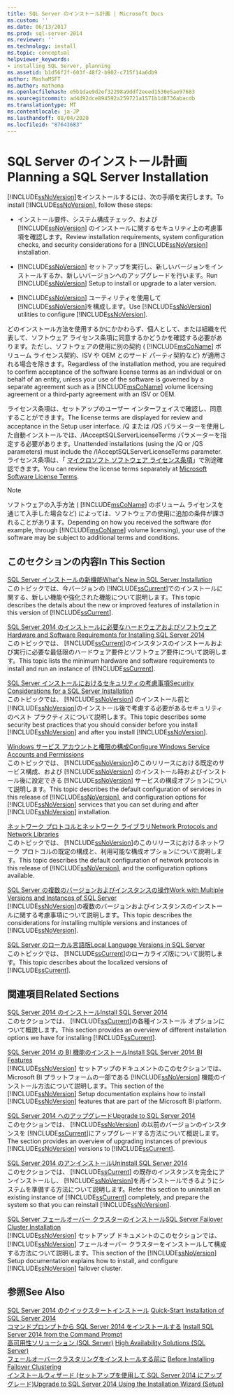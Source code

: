 ```yaml
---
title: SQL Server のインストール計画 | Microsoft Docs
ms.custom: ''
ms.date: 06/13/2017
ms.prod: sql-server-2014
ms.reviewer: ''
ms.technology: install
ms.topic: conceptual
helpviewer_keywords:
- installing SQL Server, planning
ms.assetid: b1d56f2f-603f-48f2-b902-c715f14a6db9
author: MashaMSFT
ms.author: mathoma
ms.openlocfilehash: e5b1dae9d2ef32298a9ddf2eeed1530e5ae97683
ms.sourcegitcommit: ad4d92dce894592a259721a1571b1d8736abacdb
ms.translationtype: MT
ms.contentlocale: ja-JP
ms.lasthandoff: 08/04/2020
ms.locfileid: "87643683"
---
```

# <a name="planning-a-sql-server-installation"></a><span data-ttu-id="17316-102">SQL Server のインストール計画</span><span class="sxs-lookup"><span data-stu-id="17316-102">Planning a SQL Server Installation</span></span>
  <span data-ttu-id="17316-103">[!INCLUDE[ssNoVersion](../../includes/ssnoversion-md.md)]をインストールするには、次の手順を実行します。</span><span class="sxs-lookup"><span data-stu-id="17316-103">To install [!INCLUDE[ssNoVersion](../../includes/ssnoversion-md.md)], follow these steps:</span></span>  
  
-   <span data-ttu-id="17316-104">インストール要件、システム構成チェック、および [!INCLUDE[ssNoVersion](../../includes/ssnoversion-md.md)] のインストールに関するセキュリティ上の考慮事項を確認します。</span><span class="sxs-lookup"><span data-stu-id="17316-104">Review installation requirements, system configuration checks, and security considerations for a [!INCLUDE[ssNoVersion](../../includes/ssnoversion-md.md)] installation.</span></span>  
  
-   <span data-ttu-id="17316-105">[!INCLUDE[ssNoVersion](../../includes/ssnoversion-md.md)] セットアップを実行し、新しいバージョンをインストールするか、新しいバージョンへのアップグレードを行います。</span><span class="sxs-lookup"><span data-stu-id="17316-105">Run [!INCLUDE[ssNoVersion](../../includes/ssnoversion-md.md)] Setup to install or upgrade to a later version.</span></span>  
  
-   <span data-ttu-id="17316-106">[!INCLUDE[ssNoVersion](../../includes/ssnoversion-md.md)] ユーティリティを使用して [!INCLUDE[ssNoVersion](../../includes/ssnoversion-md.md)]を構成します。</span><span class="sxs-lookup"><span data-stu-id="17316-106">Use [!INCLUDE[ssNoVersion](../../includes/ssnoversion-md.md)] utilities to configure [!INCLUDE[ssNoVersion](../../includes/ssnoversion-md.md)].</span></span>  
  
 <span data-ttu-id="17316-107">どのインストール方法を使用するかにかかわらず、個人として、または組織を代表して、ソフトウェア ライセンス条項に同意するかどうかを確認する必要があります。ただし、ソフトウェアの使用に別の契約 ( [!INCLUDE[msCoName](../../includes/msconame-md.md)] ボリューム ライセンス契約、ISV や OEM とのサード パーティ契約など) が適用される場合を除きます。</span><span class="sxs-lookup"><span data-stu-id="17316-107">Regardless of the installation method, you are required to confirm acceptance of the software license terms as an individual or on behalf of an entity, unless your use of the software is governed by a separate agreement such as a [!INCLUDE[msCoName](../../includes/msconame-md.md)] volume licensing agreement or a third-party agreement with an ISV or OEM.</span></span>  
  
 <span data-ttu-id="17316-108">ライセンス条項は、セットアップのユーザー インターフェイスで確認し、同意することができます。</span><span class="sxs-lookup"><span data-stu-id="17316-108">The license terms are displayed for review and acceptance in the Setup user interface.</span></span> <span data-ttu-id="17316-109">/Q または /QS パラメーターを使用した自動インストールでは、/IAcceptSQLServerLicenseTerms パラメーターを指定する必要があります。</span><span class="sxs-lookup"><span data-stu-id="17316-109">Unattended installations (using the /Q or /QS parameters) must include the /IAcceptSQLServerLicenseTerms parameter.</span></span> <span data-ttu-id="17316-110">ライセンス条項は、「 [マイクロソフト ソフトウェア ライセンス条項](https://go.microsoft.com/fwlink/?LinkID=148209)」で別途確認できます。</span><span class="sxs-lookup"><span data-stu-id="17316-110">You can review the license terms separately at [Microsoft Software License Terms](https://go.microsoft.com/fwlink/?LinkID=148209).</span></span>  
  
> [!NOTE]  
>  <span data-ttu-id="17316-111">ソフトウェアの入手方法 ( [!INCLUDE[msCoName](../../includes/msconame-md.md)] のボリューム ライセンスを通じて入手した場合など) によっては、ソフトウェアの使用に追加の条件が課されることがあります。</span><span class="sxs-lookup"><span data-stu-id="17316-111">Depending on how you received the software (for example, through [!INCLUDE[msCoName](../../includes/msconame-md.md)] volume licensing), your use of the software may be subject to additional terms and conditions.</span></span>  
  
## <a name="in-this-section"></a><span data-ttu-id="17316-112">このセクションの内容</span><span class="sxs-lookup"><span data-stu-id="17316-112">In This Section</span></span>  
 [<span data-ttu-id="17316-113">SQL Server インストールの新機能</span><span class="sxs-lookup"><span data-stu-id="17316-113">What's New in SQL Server Installation</span></span>](../../../2014/sql-server/install/what-s-new-in-sql-server-installation.md)  
 <span data-ttu-id="17316-114">このトピックでは、今バージョンの [!INCLUDE[ssCurrent](../../includes/sscurrent-md.md)]でのインストールに関する、新しい機能や強化された機能について説明します。</span><span class="sxs-lookup"><span data-stu-id="17316-114">This topic describes the details about the new or improved features of installation in this version of [!INCLUDE[ssCurrent](../../includes/sscurrent-md.md)].</span></span>  
  
 [<span data-ttu-id="17316-115">SQL Server 2014 のインストールに必要なハードウェアおよびソフトウェア</span><span class="sxs-lookup"><span data-stu-id="17316-115">Hardware and Software Requirements for Installing SQL Server 2014</span></span>](hardware-and-software-requirements-for-installing-sql-server.md)  
 <span data-ttu-id="17316-116">このトピックでは、 [!INCLUDE[ssCurrent](../../includes/sscurrent-md.md)]のインスタンスのインストールおよび実行に必要な最低限のハードウェア要件とソフトウェア要件について説明します。</span><span class="sxs-lookup"><span data-stu-id="17316-116">This topic lists the minimum hardware and software requirements to install and run an instance of [!INCLUDE[ssCurrent](../../includes/sscurrent-md.md)].</span></span>  
  
 [<span data-ttu-id="17316-117">SQL Server インストールにおけるセキュリティの考慮事項</span><span class="sxs-lookup"><span data-stu-id="17316-117">Security Considerations for a SQL Server Installation</span></span>](../../../2014/sql-server/install/security-considerations-for-a-sql-server-installation.md)  
 <span data-ttu-id="17316-118">このトピックでは、 [!INCLUDE[ssNoVersion](../../includes/ssnoversion-md.md)] のインストール前と [!INCLUDE[ssNoVersion](../../includes/ssnoversion-md.md)]のインストール後で考慮する必要があるセキュリティのベスト プラクティスについて説明します。</span><span class="sxs-lookup"><span data-stu-id="17316-118">This topic describes some security best practices that you should consider before you install [!INCLUDE[ssNoVersion](../../includes/ssnoversion-md.md)] and after you install [!INCLUDE[ssNoVersion](../../includes/ssnoversion-md.md)].</span></span>  
  
 [<span data-ttu-id="17316-119">Windows サービス アカウントと権限の構成</span><span class="sxs-lookup"><span data-stu-id="17316-119">Configure Windows Service Accounts and Permissions</span></span>](../../database-engine/configure-windows/configure-windows-service-accounts-and-permissions.md)  
 <span data-ttu-id="17316-120">このトピックでは、 [!INCLUDE[ssNoVersion](../../includes/ssnoversion-md.md)]のこのリリースにおける既定のサービス構成、および [!INCLUDE[ssNoVersion](../../includes/ssnoversion-md.md)] のインストール時およびインストール後に設定できる [!INCLUDE[ssNoVersion](../../includes/ssnoversion-md.md)] サービスの構成オプションについて説明します。</span><span class="sxs-lookup"><span data-stu-id="17316-120">This topic describes the default configuration of services in this release of [!INCLUDE[ssNoVersion](../../includes/ssnoversion-md.md)], and configuration options for [!INCLUDE[ssNoVersion](../../includes/ssnoversion-md.md)] services that you can set during and after [!INCLUDE[ssNoVersion](../../includes/ssnoversion-md.md)] installation.</span></span>  
  
 [<span data-ttu-id="17316-121">ネットワーク プロトコルとネットワーク ライブラリ</span><span class="sxs-lookup"><span data-stu-id="17316-121">Network Protocols and Network Libraries</span></span>](../../../2014/sql-server/install/network-protocols-and-network-libraries.md)  
 <span data-ttu-id="17316-122">このトピックでは、 [!INCLUDE[ssNoVersion](../../includes/ssnoversion-md.md)]のこのリリースにおけるネットワーク プロトコルの既定の構成と、利用可能な構成オプションについて説明します。</span><span class="sxs-lookup"><span data-stu-id="17316-122">This topic describes the default configuration of network protocols in this release of [!INCLUDE[ssNoVersion](../../includes/ssnoversion-md.md)], and the configuration options available.</span></span>  
  
 [<span data-ttu-id="17316-123">SQL Server の複数のバージョンおよびインスタンスの操作</span><span class="sxs-lookup"><span data-stu-id="17316-123">Work with Multiple Versions and Instances of SQL Server</span></span>](../../../2014/sql-server/install/work-with-multiple-versions-and-instances-of-sql-server.md)  
 <span data-ttu-id="17316-124">[!INCLUDE[ssNoVersion](../../includes/ssnoversion-md.md)]の複数のバージョンおよびインスタンスのインストールに関する考慮事項について説明します。</span><span class="sxs-lookup"><span data-stu-id="17316-124">This topic describes the considerations for installing multiple versions and instances of [!INCLUDE[ssNoVersion](../../includes/ssnoversion-md.md)].</span></span>  
  
 [<span data-ttu-id="17316-125">SQL Server のローカル言語版</span><span class="sxs-lookup"><span data-stu-id="17316-125">Local Language Versions in SQL Server</span></span>](../../../2014/sql-server/install/local-language-versions-in-sql-server.md)  
 <span data-ttu-id="17316-126">このトピックでは、 [!INCLUDE[ssCurrent](../../includes/sscurrent-md.md)]のローカライズ版について説明します。</span><span class="sxs-lookup"><span data-stu-id="17316-126">This topic describes about the localized versions of [!INCLUDE[ssCurrent](../../includes/sscurrent-md.md)].</span></span>  
  
## <a name="related-sections"></a><span data-ttu-id="17316-127">関連項目</span><span class="sxs-lookup"><span data-stu-id="17316-127">Related Sections</span></span>  
 [<span data-ttu-id="17316-128">SQL Server 2014 のインストール</span><span class="sxs-lookup"><span data-stu-id="17316-128">Install SQL Server 2014</span></span>](../../database-engine/install-windows/install-sql-server.md)  
 <span data-ttu-id="17316-129">このセクションでは、 [!INCLUDE[ssCurrent](../../includes/sscurrent-md.md)]の各種インストール オプションについて概説します。</span><span class="sxs-lookup"><span data-stu-id="17316-129">This section provides an overview of different installation options we have for installing [!INCLUDE[ssCurrent](../../includes/sscurrent-md.md)].</span></span>  
  
 [<span data-ttu-id="17316-130">SQL Server 2014 の BI 機能のインストール</span><span class="sxs-lookup"><span data-stu-id="17316-130">Install SQL Server 2014 BI Features</span></span>](install-sql-server-business-intelligence-features.md)  
 <span data-ttu-id="17316-131">[!INCLUDE[ssNoVersion](../../includes/ssnoversion-md.md)] セットアップのドキュメントのこのセクションでは、Microsoft BI プラットフォームの一部である [!INCLUDE[ssNoVersion](../../includes/ssnoversion-md.md)] 機能のインストール方法について説明します。</span><span class="sxs-lookup"><span data-stu-id="17316-131">This section of the [!INCLUDE[ssNoVersion](../../includes/ssnoversion-md.md)] Setup documentation explains how to install [!INCLUDE[ssNoVersion](../../includes/ssnoversion-md.md)] features that are part of the Microsoft BI platform.</span></span>  
  
 [<span data-ttu-id="17316-132">SQL Server 2014 へのアップグレード</span><span class="sxs-lookup"><span data-stu-id="17316-132">Upgrade to SQL Server 2014</span></span>](../../database-engine/install-windows/upgrade-sql-server.md)  
 <span data-ttu-id="17316-133">このセクションでは、 [!INCLUDE[ssNoVersion](../../includes/ssnoversion-md.md)] の以前のバージョンのインスタンスを [!INCLUDE[ssCurrent](../../includes/sscurrent-md.md)]にアップグレードする方法について概説します。</span><span class="sxs-lookup"><span data-stu-id="17316-133">The section provides an overview of upgrading instances of previous [!INCLUDE[ssNoVersion](../../includes/ssnoversion-md.md)] versions to [!INCLUDE[ssCurrent](../../includes/sscurrent-md.md)].</span></span>  
  
 [<span data-ttu-id="17316-134">SQL Server 2014 のアンインストール</span><span class="sxs-lookup"><span data-stu-id="17316-134">Uninstall SQL Server 2014</span></span>](uninstall-sql-server.md)  
 <span data-ttu-id="17316-135">このセクションでは、 [!INCLUDE[ssCurrent](../../includes/sscurrent-md.md)] の既存のインスタンスを完全にアンインストールし、 [!INCLUDE[ssNoVersion](../../includes/ssnoversion-md.md)]を再インストールできるようにシステムを準備する方法について説明します。</span><span class="sxs-lookup"><span data-stu-id="17316-135">Refer this section to uninstall an existing instance of [!INCLUDE[ssCurrent](../../includes/sscurrent-md.md)] completely, and prepare the system so that you can reinstall [!INCLUDE[ssNoVersion](../../includes/ssnoversion-md.md)].</span></span>  
  
 [<span data-ttu-id="17316-136">SQL Server フェールオーバー クラスターのインストール</span><span class="sxs-lookup"><span data-stu-id="17316-136">SQL Server Failover Cluster Installation</span></span>](../failover-clusters/install/sql-server-failover-cluster-installation.md)  
 <span data-ttu-id="17316-137">[!INCLUDE[ssNoVersion](../../includes/ssnoversion-md.md)] セットアップ ドキュメントのこのセクションでは、 [!INCLUDE[ssNoVersion](../../includes/ssnoversion-md.md)] フェールオーバー クラスターをインストールして構成する方法について説明します。</span><span class="sxs-lookup"><span data-stu-id="17316-137">This section of the [!INCLUDE[ssNoVersion](../../includes/ssnoversion-md.md)] Setup documentation explains how to install, and configure [!INCLUDE[ssNoVersion](../../includes/ssnoversion-md.md)] failover cluster.</span></span>  
  
## <a name="see-also"></a><span data-ttu-id="17316-138">参照</span><span class="sxs-lookup"><span data-stu-id="17316-138">See Also</span></span>  
 <span data-ttu-id="17316-139">[SQL Server 2014 のクイックスタートインストール](../../../2014/getting-started/quick-start-installation-of-sql-server-2014.md) </span><span class="sxs-lookup"><span data-stu-id="17316-139">[Quick-Start Installation of SQL Server 2014](../../../2014/getting-started/quick-start-installation-of-sql-server-2014.md) </span></span>  
 <span data-ttu-id="17316-140">[コマンドプロンプトから SQL Server 2014 をインストールする](../../database-engine/install-windows/install-sql-server-from-the-command-prompt.md) </span><span class="sxs-lookup"><span data-stu-id="17316-140">[Install SQL Server 2014 from the Command Prompt](../../database-engine/install-windows/install-sql-server-from-the-command-prompt.md) </span></span>  
 <span data-ttu-id="17316-141">[高可用性ソリューション &#40;SQL Server&#41;](../failover-clusters/high-availability-solutions-sql-server.md) </span><span class="sxs-lookup"><span data-stu-id="17316-141">[High Availability Solutions &#40;SQL Server&#41;](../failover-clusters/high-availability-solutions-sql-server.md) </span></span>  
 <span data-ttu-id="17316-142">[フェールオーバークラスタリングをインストールする前に](../failover-clusters/install/before-installing-failover-clustering.md) </span><span class="sxs-lookup"><span data-stu-id="17316-142">[Before Installing Failover Clustering](../failover-clusters/install/before-installing-failover-clustering.md) </span></span>  
 [<span data-ttu-id="17316-143">インストールウィザード &#40;セットアップを使用して SQL Server 2014 にアップグレード&#41;</span><span class="sxs-lookup"><span data-stu-id="17316-143">Upgrade to SQL Server 2014 Using the Installation Wizard &#40;Setup&#41;</span></span>](../../database-engine/install-windows/upgrade-sql-server-using-the-installation-wizard-setup.md)  
  
  
